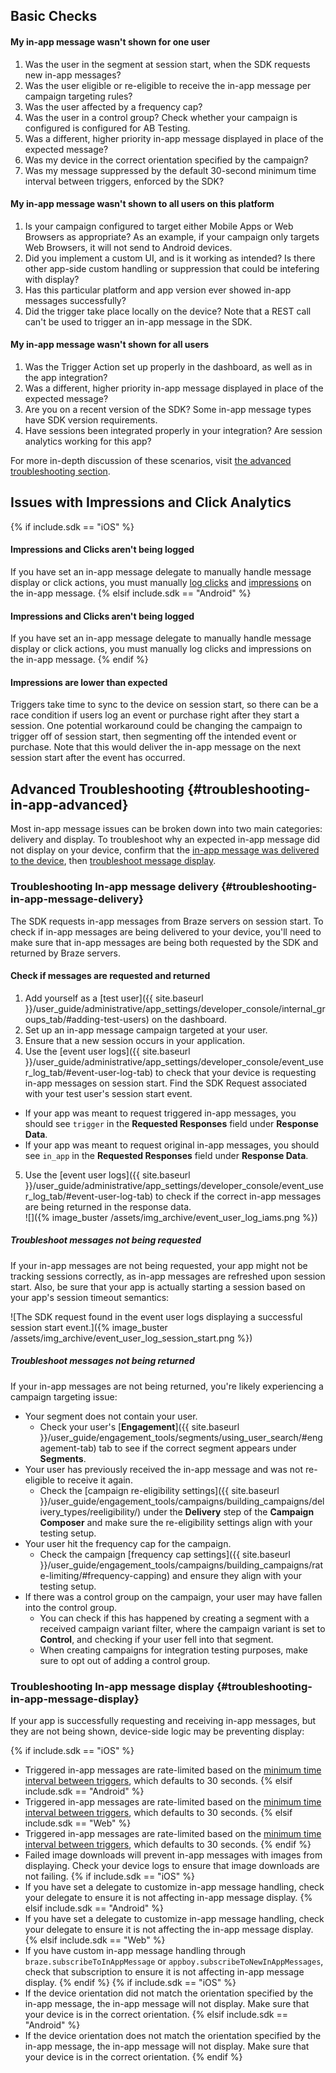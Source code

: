 ## Basic Checks

#### My in-app message wasn't shown for one user

1. Was the user in the segment at session start, when the SDK requests new in-app messages?
2. Was the user eligible or re-eligible to receive the in-app message per campaign targeting rules?
3. Was the user affected by a frequency cap?
4. Was the user in a control group? Check whether your campaign is configured is configured for AB Testing.
5. Was a different, higher priority in-app message displayed in place of the expected message?
6. Was my device in the correct orientation specified by the campaign?
7. Was my message suppressed by the default 30-second minimum time interval between triggers, enforced by the SDK?

#### My in-app message wasn't shown to all users on this platform

1. Is your campaign configured to target either Mobile Apps or Web Browsers as appropriate? As an example, if your campaign only targets Web Browsers, it will not send to Android devices.
2. Did you implement a custom UI, and is it working as intended? Is there other app-side custom handling or suppression that could be intefering with display? 
3. Has this particular platform and app version ever showed in-app messages successfully?
4. Did the trigger take place locally on the device? Note that a REST call can't be used to trigger an in-app message in the SDK.

#### My in-app message wasn't shown for all users

1. Was the Trigger Action set up properly in the dashboard, as well as in the app integration?
2. Was a different, higher priority in-app message displayed in place of the expected message?
3. Are you on a recent version of the SDK? Some in-app message types have SDK version requirements.
4. Have sessions been integrated properly in your integration? Are session analytics working for this app?

For more in-depth discussion of these scenarios, visit [the advanced troubleshooting section](#troubleshooting-in-app-advanced).

## Issues with Impressions and Click Analytics

{% if include.sdk == "iOS" %}
#### Impressions and Clicks aren't being logged

If you have set an in-app message delegate to manually handle message display or click actions, you must manually [log clicks](https://braze-inc.github.io/braze-swift-sdk/documentation/brazekit/braze/inappmessage/logclick(buttonid:using:)) and [impressions](https://braze-inc.github.io/braze-swift-sdk/documentation/brazekit/braze/inappmessage/logimpression(using:)) on the in-app message.
{% elsif include.sdk == "Android" %}
#### Impressions and Clicks aren't being logged
If you have set an in-app message delegate to manually handle message display or click actions, you must manually log clicks and impressions on the in-app message.
{% endif %}

#### Impressions are lower than expected

Triggers take time to sync to the device on session start, so there can be a race condition if users log an event or purchase right after they start a session. One potential workaround could be changing the campaign to trigger off of session start, then segmenting off the intended event or purchase. Note that this would deliver the in-app message on the next session start after the event has occurred.

## Advanced Troubleshooting {#troubleshooting-in-app-advanced}

Most in-app message issues can be broken down into two main categories: delivery and display. To troubleshoot why an expected in-app message did not display on your device, confirm that the [in-app message was delivered to the device](#troubleshooting-in-app-message-delivery), then [troubleshoot message display](#troubleshooting-in-app-message-display).

### Troubleshooting In-app message delivery {#troubleshooting-in-app-message-delivery}

The SDK requests in-app messages from Braze servers on session start. To check if in-app messages are being delivered to your device, you'll need to make sure that in-app messages are being both requested by the SDK and returned by Braze servers.

#### Check if messages are requested and returned

1. Add yourself as a [test user]({{ site.baseurl }}/user_guide/administrative/app_settings/developer_console/internal_groups_tab/#adding-test-users) on the dashboard.
2. Set up an in-app message campaign targeted at your user.
3. Ensure that a new session occurs in your application.
4. Use the [event user logs]({{ site.baseurl }}/user_guide/administrative/app_settings/developer_console/event_user_log_tab/#event-user-log-tab) to check that your device is requesting in-app messages on session start. Find the SDK Request associated with your test user's session start event.
  - If your app was meant to request triggered in-app messages, you should see `trigger` in the **Requested Responses** field under **Response Data**.
  - If your app was meant to request original in-app messages, you should see  `in_app` in the **Requested Responses** field under **Response Data**.
5. Use the [event user logs]({{ site.baseurl }}/user_guide/administrative/app_settings/developer_console/event_user_log_tab/#event-user-log-tab) to check if the correct in-app messages are being returned in the response data.<br>![]({% image_buster /assets/img_archive/event_user_log_iams.png %})

##### Troubleshoot messages not being requested

If your in-app messages are not being requested, your app might not be tracking sessions correctly, as in-app messages are refreshed upon session start. Also, be sure that your app is actually starting a session based on your app's session timeout semantics:

![The SDK request found in the event user logs displaying a successful session start event.]({% image_buster /assets/img_archive/event_user_log_session_start.png %})

##### Troubleshoot messages not being returned

If your in-app messages are not being returned, you're likely experiencing a campaign targeting issue:

- Your segment does not contain your user.
  - Check your user's [**Engagement**]({{ site.baseurl }}/user_guide/engagement_tools/segments/using_user_search/#engagement-tab) tab to see if the correct segment appears under **Segments**.
- Your user has previously received the in-app message and was not re-eligible to receive it again.
  - Check the [campaign re-eligibility settings]({{ site.baseurl }}/user_guide/engagement_tools/campaigns/building_campaigns/delivery_types/reeligibility/) under the **Delivery** step of the **Campaign Composer** and make sure the re-eligibility settings align with your testing setup.
- Your user hit the frequency cap for the campaign.
  - Check the campaign [frequency cap settings]({{ site.baseurl }}/user_guide/engagement_tools/campaigns/building_campaigns/rate-limiting/#frequency-capping) and ensure they align with your testing setup.
- If there was a control group on the campaign, your user may have fallen into the control group.
  - You can check if this has happened by creating a segment with a received campaign variant filter, where the campaign variant is set to **Control**, and checking if your user fell into that segment.
  - When creating campaigns for integration testing purposes, make sure to opt out of adding a control group.


### Troubleshooting In-app message display {#troubleshooting-in-app-message-display}

If your app is successfully requesting and receiving in-app messages, but they are not being shown, device-side logic may be preventing display:

{% if include.sdk == "iOS" %}
- Triggered in-app messages are rate-limited based on the [minimum time interval between triggers]({{site.baseurl}}/developer_guide/platform_integration_guides/swift/in-app_messaging/in-app_message_delivery/#minimum-time-interval-between-triggers), which defaults to 30 seconds.
{% elsif include.sdk == "Android" %}
- Triggered in-app messages are rate-limited based on the [minimum time interval between triggers]({{site.baseurl}}/developer_guide/platform_integration_guides/android/in-app_messaging/in-app_message_delivery/#minimum-time-interval-between-triggers), which defaults to 30 seconds.
{% elsif include.sdk == "Web" %}
- Triggered in-app messages are rate-limited based on the [minimum time interval between triggers]({{site.baseurl}}/developer_guide/platform_integration_guides/web/in-app_messaging/in-app_message_delivery/#minimum-time-interval-between-triggers), which defaults to 30 seconds.
{% endif %}
- Failed image downloads will prevent in-app messages with images from displaying. Check your device logs to ensure that image downloads are not failing.
{% if include.sdk == "iOS" %}
- If you have set a delegate to customize in-app message handling, check your delegate to ensure it is not affecting in-app message display.
{% elsif include.sdk == "Android" %}
- If you have set a delegate to customize in-app message handling, check your delegate to ensure it is not affecting the in-app message display.
{% elsif include.sdk == "Web" %}
- If you have custom in-app message handling through `braze.subscribeToInAppMessage` or `appboy.subscribeToNewInAppMessages`, check that subscription to ensure it is not affecting in-app message display.
{% endif %}
{% if include.sdk == "iOS" %}
- If the device orientation did not match the orientation specified by the in-app message, the in-app message will not display. Make sure that your device is in the correct orientation.
{% elsif include.sdk == "Android" %}
- If the device orientation does not match the orientation specified by the in-app message, the in-app message will not display. Make sure that your device is in the correct orientation.
{% endif %}

